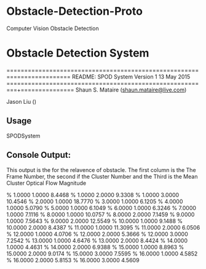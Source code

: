 # Obstacle-Detection-Proto
Computer Vision Obstacle Detection

# Obstacle Detection System

========================================================================
README: SPOD System   Version 1                             13 May 2015
=========================================================+===============
Shaun S. Mataire (shaun.mataire@live.com)

Jason Liu ()

## Usage
SPODSystem

## Console Output: 
This output is the for the relavence of obstacle.
The first column is the The Frame Number, the second if the Cluster
Number and the Third is the Mean Cluster Optical Flow Magnitude

%     1.0000    1.0000    8.4468
%     1.0000    2.0000    9.3308
%     1.0000    3.0000   10.4546
%     2.0000    1.0000   18.7770
%     3.0000    1.0000    6.1205
%     4.0000    1.0000    5.0790
%     5.0000    1.0000    6.1049
%     6.0000    1.0000    6.3246
%     7.0000    1.0000    7.1116
%     8.0000    1.0000   10.0757
%     8.0000    2.0000    7.1459
%     9.0000    1.0000    7.5643
%     9.0000    2.0000   12.5549
%    10.0000    1.0000    9.1488
%    10.0000    2.0000    8.4387
%    11.0000    1.0000   11.3095
%    11.0000    2.0000    6.0506
%    12.0000    1.0000    4.0706
%    12.0000    2.0000    5.3666
%    12.0000    3.0000    7.2542
%    13.0000    1.0000    4.6476
%    13.0000    2.0000    8.4424
%    14.0000    1.0000    4.4631
%    14.0000    2.0000    6.9388
%    15.0000    1.0000    8.8963
%    15.0000    2.0000    9.0174
%    15.0000    3.0000    7.5595
%    16.0000    1.0000    4.5852
%    16.0000    2.0000    5.8153
%    16.0000    3.0000    4.5609


